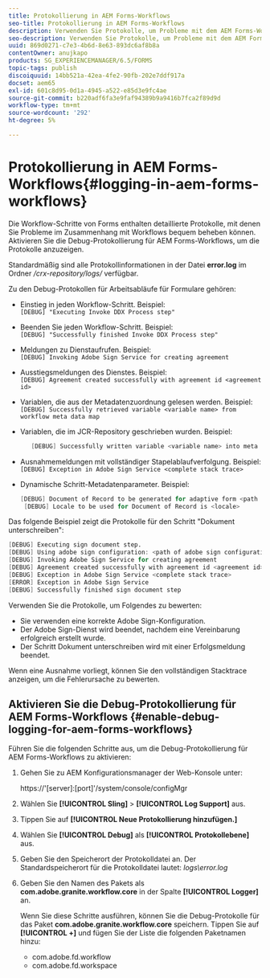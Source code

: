 ```yaml
---
title: Protokollierung in AEM Forms-Workflows
seo-title: Protokollierung in AEM Forms-Workflows
description: Verwenden Sie Protokolle, um Probleme mit dem AEM Forms-Workflow zu beheben.
seo-description: Verwenden Sie Protokolle, um Probleme mit dem AEM Forms-Workflow zu beheben.
uuid: 869d0271-c7e3-4b6d-8e63-893dc6af8b8a
contentOwner: anujkapo
products: SG_EXPERIENCEMANAGER/6.5/FORMS
topic-tags: publish
discoiquuid: 14bb521a-42ea-4fe2-90fb-202e7ddf917a
docset: aem65
exl-id: 601c8d95-0d1a-4945-a522-e85d3e9fc4ae
source-git-commit: b220adf6fa3e9faf94389b9a9416b7fca2f89d9d
workflow-type: tm+mt
source-wordcount: '292'
ht-degree: 5%

---
```


# Protokollierung in AEM Forms-Workflows{#logging-in-aem-forms-workflows}

Die Workflow-Schritte von Forms enthalten detaillierte Protokolle, mit denen Sie Probleme im Zusammenhang mit Workflows bequem beheben können. Aktivieren Sie die Debug-Protokollierung für AEM Forms-Workflows, um die Protokolle anzuzeigen.

Standardmäßig sind alle Protokollinformationen in der Datei **error.log** im Ordner */crx-repository/logs/* verfügbar.

Zu den Debug-Protokollen für Arbeitsabläufe für Formulare gehören:

* Einstieg in jeden Workflow-Schritt. Beispiel:\
   `[DEBUG] "Executing Invoke DDX Process step"`

* Beenden Sie jeden Workflow-Schritt. Beispiel:\
   `[DEBUG] "Successfully finished Invoke DDX Process step"`

* Meldungen zu Dienstaufrufen. Beispiel:\
   `[DEBUG] Invoking Adobe Sign Service for creating agreement`

* Ausstiegsmeldungen des Dienstes. Beispiel:\
   `[DEBUG] Agreement created successfully with agreement id <agreement id>`

* Variablen, die aus der Metadatenzuordnung gelesen werden. Beispiel:\
   `[DEBUG] Successfully retrieved variable <variable name> from workflow meta data map`

* Variablen, die im JCR-Repository geschrieben wurden. Beispiel:

   ```verilog
      [DEBUG] Successfully written variable <variable name> into meta data node at <JCR path where meta data is being written>
   ```

* Ausnahmemeldungen mit vollständiger Stapelablaufverfolgung. Beispiel:\
   `[DEBUG] Exception in Adobe Sign Service <complete stack trace>`

* Dynamische Schritt-Metadatenparameter. Beispiel:

   ```verilog
   [DEBUG] Document of Record to be generated for adaptive form <path of adaptive form>
    [DEBUG] Locale to be used for Document of Record is <locale>
   ```

Das folgende Beispiel zeigt die Protokolle für den Schritt &quot;Dokument unterschreiben&quot;:

```verilog
[DEBUG] Executing sign document step.
[DEBUG] Using adobe sign configuration: <path of adobe sign configuration>
[DEBUG] Invoking Adobe Sign Service for creating agreement
[DEBUG] Agreement created successfully with agreement id <agreement id>
[DEBUG] Exception in Adobe Sign Service <complete stack trace>
[ERROR] Exception in Adobe Sign Service
[DEBUG] Successfully finished sign document step
```

Verwenden Sie die Protokolle, um Folgendes zu bewerten:

* Sie verwenden eine korrekte Adobe Sign-Konfiguration.
* Der Adobe Sign-Dienst wird beendet, nachdem eine Vereinbarung erfolgreich erstellt wurde.
* Der Schritt Dokument unterschreiben wird mit einer Erfolgsmeldung beendet.

Wenn eine Ausnahme vorliegt, können Sie den vollständigen Stacktrace anzeigen, um die Fehlerursache zu bewerten.

## Aktivieren Sie die Debug-Protokollierung für AEM Forms-Workflows {#enable-debug-logging-for-aem-forms-workflows}

Führen Sie die folgenden Schritte aus, um die Debug-Protokollierung für AEM Forms-Workflows zu aktivieren:

1. Gehen Sie zu AEM Konfigurationsmanager der Web-Konsole unter:

   https://&#39;[server]:[port]&#39;/system/console/configMgr

1. Wählen Sie **[!UICONTROL Sling]** > **[!UICONTROL Log Support]** aus.
1. Tippen Sie auf **[!UICONTROL Neue Protokollierung hinzufügen.]**
1. Wählen Sie **[!UICONTROL Debug]** als **[!UICONTROL Protokollebene]** aus.
1. Geben Sie den Speicherort der Protokolldatei an. Der Standardspeicherort für die Protokolldatei lautet: *logs\error.log*
1. Geben Sie den Namen des Pakets als **com.adobe.granite.workflow.core** in der Spalte **[!UICONTROL Logger]** an.

   Wenn Sie diese Schritte ausführen, können Sie die Debug-Protokolle für das Paket **com.adobe.granite.workflow.core** speichern. Tippen Sie auf **[!UICONTROL +]** und fügen Sie der Liste die folgenden Paketnamen hinzu:

   * com.adobe.fd.workflow
   * com.adobe.fd.workspace
